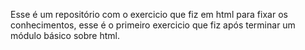 Esse é um repositório com o exercicio que fiz em html para fixar os conhecimentos, 
esse é o primeiro exercicio que fiz após terminar um módulo básico sobre html.  
